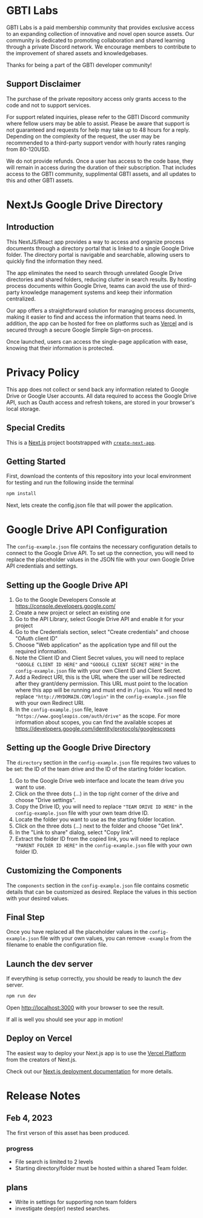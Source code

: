 # GBTI Labs

GBTI Labs is a paid membership community that provides exclusive access to an expanding collection of innovative and novel open source assets. Our community is dedicated to promoting collaboration and shared learning through a private Discord network. We encourage members to contribute to the improvement of shared assets and knowledgebases. 

Thanks for being a part of the GBTI developer community! 

## Support Disclaimer

The purchase of the private repository access only grants access to the code and not to support services.

For support related inquiries, please refer to the GBTI Discord community where fellow users may be able to assist. Please be aware that support is not guaranteed and requests for help may take up to 48 hours for a reply. Depending on the complexity of the request, the user may be recommended to a third-party support vendor with hourly rates ranging from 80-120USD.

We do not provide refunds. Once a user has access to the code base, they will remain in access during the duration of their subscription. That includes access to the GBTI community, supplimental GBTI assets, and all updates to this and other GBTI assets.

# NextJs Google Drive Directory

## Introduction 

This NextJS/React app provides a way to access and organize process documents through a directory portal that is linked to a single Google Drive folder. The directory portal is navigable and searchable, allowing users to quickly find the information they need.

The app eliminates the need to search through unrelated Google Drive directories and shared folders, reducing clutter in search results. By hosting process documents within Google Drive, teams can avoid the use of third-party knowledge management systems and keep their information centralized.

Our app offers a straightforward solution for managing process documents, making it easier to find and access the information that teams need. In addition, the app can be hosted for free on platforms such as [Vercel](https://vercel.com/new) and is secured through a secure Google Simple Sign-on process. 

Once launched, users can access the single-page application with ease, knowing that their information is protected.

# Privacy Policy

This app does not collect or send back any information related to Google Drive or Google User accounts. All data required to access the Google Drive API, such as Oauth access and refresh tokens, are stored in your browser's local storage.

## Special Credits

This is a [Next.js](https://nextjs.org/) project bootstrapped with [`create-next-app`](https://github.com/vercel/next.js/tree/canary/packages/create-next-app).

## Getting Started

First, download the contents of this repository into your local environment for testing and run the following inside the terminal

```bash
npm install
```

Next, lets create the config.json file that will power the application. 

# Google Drive API Configuration

The `config-example.json` file contains the necessary configuration details to connect to the Google Drive API. To set up the connection, you will need to replace the placeholder values in the JSON file with your own Google Drive API credentials and settings.

## Setting up the Google Drive API 
1. Go to the Google Developers Console at https://console.developers.google.com/
2. Create a new project or select an existing one
3. Go to the API Library, select Google Drive API and enable it for your project
4. Go to the Credentials section, select "Create credentials" and choose "OAuth client ID"
5. Choose "Web application" as the application type and fill out the required information.
6. Note the Client ID and Client Secret values, you will need to replace `"GOOGLE CLIENT ID HERE"` and `"GOOGLE CLIENT SECRET HERE"` in the `config-example.json` file with your own Client ID and Client Secret.
7. Add a Redirect URI, this is the URL where the user will be redirected after they grant/deny permission. This URL must point to the location where this app will be running and must end in `/login`. You will need to replace `"http://MYDOMAIN.COM/login"` in the `config-example.json` file with your own Redirect URI.
8. In the `config-example.json` file, leave `"https://www.googleapis.com/auth/drive"` as the scope. For more information about scopes, you can find the available scopes at https://developers.google.com/identity/protocols/googlescopes

## Setting up the Google Drive Directory
The `directory` section in the `config-example.json` file requires two values to be set: the ID of the team drive and the ID of the starting folder location.
1. Go to the Google Drive web interface and locate the team drive you want to use.
2. Click on the three dots (...) in the top right corner of the drive and choose "Drive settings".
3. Copy the Drive ID, you will need to replace `"TEAM DRIVE ID HERE"` in the `config-example.json` file with your own team drive ID.
4. Locate the folder you want to use as the starting folder location.
5. Click on the three dots (...) next to the folder and choose "Get link".
6. In the "Link to share" dialog, select "Copy link".
7. Extract the folder ID from the copied link, you will need to replace `"PARENT FOLDER ID HERE"` in the `config-example.json` file with your own folder ID.

## Customizing the Components
The `components` section in the `config-example.json` file contains cosmetic details that can be customized as desired. Replace the values in this section with your desired values.

## Final Step
Once you have replaced all the placeholder values in the `config-example.json` file with your own values, you can remove `-example` from the filename to enable the configuration file.

## Launch the dev server

If everything is setup correctly, you should be ready to launch the dev server.

```bash
npm run dev
```

Open [http://localhost:3000](http://localhost:3000) with your browser to see the result.

If all is well you should see your app in motion! 

## Deploy on Vercel

The easiest way to deploy your Next.js app is to use the [Vercel Platform](https://vercel.com/new?utm_medium=default-template&filter=next.js&utm_source=create-next-app&utm_campaign=create-next-app-readme) from the creators of Next.js.

Check out our [Next.js deployment documentation](https://nextjs.org/docs/deployment) for more details.

# Release Notes

## Feb 4, 2023

The first verson of this asset has been produced.

### progress
* File search is limited to 2 levels
* Starting directory/folder must be hosted within a shared Team folder. 

## plans
* Write in settings for supporting non team folders
* investigate deep(er) nested searches. 

